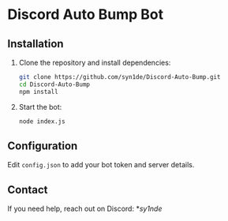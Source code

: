 # Discord Auto Bump Bot

## Installation

1. Clone the repository and install dependencies:
   ```bash
   git clone https://github.com/syn1de/Discord-Auto-Bump.git
   cd Discord-Auto-Bump
   npm install
   ```

2. Start the bot:
   ```bash
   node index.js
   ```

## Configuration

Edit `config.json` to add your bot token and server details.

## Contact

If you need help, reach out on Discord: **sy1nde*
